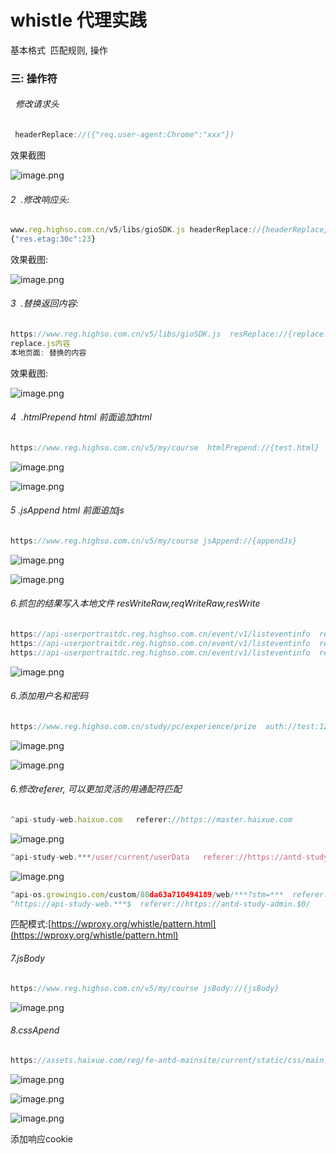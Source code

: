 # whistle 代理实践

基本格式  匹配规则, 操作

### 三: 操作符

######   修改请求头

```javascript
 headerReplace://({"req.user-agent:Chrome":"xxx"})
```

效果截图

![image.png](https://alidocs.oss-cn-zhangjiakou.aliyuncs.com/res/vBPlN5m6Bp6x9OdG/img/0d5b4b8a-523d-45fc-a57f-4a59749f94ae.png)

###### 2  .修改响应头:

```javascript
www.reg.highso.com.cn/v5/libs/gioSDK.js headerReplace://{headerReplace}
{"res.etag:30c":23}

```

效果截图:

![image.png](https://alidocs.oss-cn-zhangjiakou.aliyuncs.com/res/vBPlN5m6Bp6x9OdG/img/f27c72ca-fdeb-4851-b67c-d75d3b43b5e2.png)

###### 3  .替换返回内容:

```javascript
https://www.reg.highso.com.cn/v5/libs/gioSDK.js  resReplace://{replace.js}
replace.js内容
本地页面: 替换的内容
```

效果截图:

![image.png](https://alidocs.oss-cn-zhangjiakou.aliyuncs.com/res/vBPlN5m6Bp6x9OdG/img/fbd0b37e-08b2-4802-8a82-bf39dc09f561.png)

###### 4  .htmlPrepend html 前面追加html

```javascript
https://www.reg.highso.com.cn/v5/my/course  htmlPrepend://{test.html}

```

![image.png](https://alidocs.oss-cn-zhangjiakou.aliyuncs.com/res/vBPlN5m6Bp6x9OdG/img/2ac322a9-dd4c-49fd-964f-0ed241d11cdb.png)

![image.png](https://alidocs.oss-cn-zhangjiakou.aliyuncs.com/res/vBPlN5m6Bp6x9OdG/img/f227a14a-10b0-4c97-8355-2efc79d3041e.png)

###### 5 .jsAppend html 前面追加js

```javascript
https://www.reg.highso.com.cn/v5/my/course jsAppend://{appendJs}
```

![image.png](https://alidocs.oss-cn-zhangjiakou.aliyuncs.com/res/vBPlN5m6Bp6x9OdG/img/39536509-5910-4917-bed8-cbbc9d2b212d.png)

![image.png](https://alidocs.oss-cn-zhangjiakou.aliyuncs.com/res/vBPlN5m6Bp6x9OdG/img/4c248572-0650-4ac0-9c7a-b8aab56617d5.png)

###### 6.抓包的结果写入本地文件 resWriteRaw,reqWriteRaw,resWrite

```javascript
https://api-userportraitdc.reg.highso.com.cn/event/v1/listeventinfo  resWrite://D:\temp\listeventinfo.json
https://api-userportraitdc.reg.highso.com.cn/event/v1/listeventinfo  resWriteRaw://D:\temp\listeventinfo_res.raw
https://api-userportraitdc.reg.highso.com.cn/event/v1/listeventinfo  reqWriteRaw://D:\temp\listeventinfo_req.raw
```

![image.png](https://alidocs.oss-cn-zhangjiakou.aliyuncs.com/res/vBPlN5m6Bp6x9OdG/img/737b698c-ad05-4306-bba1-e51980b3b1b2.png)

###### 6.添加用户名和密码

```javascript
https://www.reg.highso.com.cn/study/pc/experience/prize  auth://test:123
```

![image.png](https://alidocs.oss-cn-zhangjiakou.aliyuncs.com/res/vBPlN5m6Bp6x9OdG/img/6bbb89e2-650b-4bfe-b4e1-fcb9093877ab.png)

![image.png](https://alidocs.oss-cn-zhangjiakou.aliyuncs.com/res/vBPlN5m6Bp6x9OdG/img/b84c0f40-8594-43a1-a44d-072b2c4de437.png)

###### 6.修改referer, 可以更加灵活的用通配符匹配

```javascript
^api-study-web.haixue.com   referer://https://master.haixue.com
```

![image.png](https://alidocs.oss-cn-zhangjiakou.aliyuncs.com/res/vBPlN5m6Bp6x9OdG/img/1b92b484-3489-4e10-b827-e5b9bd59dc9f.png)

```javascript
^api-study-web.***/user/current/userData   referer://https://antd-study-admin.$1
```

![image.png](https://alidocs.oss-cn-zhangjiakou.aliyuncs.com/res/vBPlN5m6Bp6x9OdG/img/af46615a-2462-418e-961b-6b57e148d051.png)

```javascript
^api-os.growingio.com/custom/88da63a710494189/web/***?stm=***  referer://http://www.test.com/$1/$2
^https://api-study-web.***$  referer://https://antd-study-admin.$0/
```

匹配模式:[https://wproxy.org/whistle/pattern.html](https://wproxy.org/whistle/pattern.html)

###### 7.jsBody

```javascript
https://www.reg.highso.com.cn/v5/my/course jsBody://{jsBody}
```

![image.png](https://alidocs.oss-cn-zhangjiakou.aliyuncs.com/res/vBPlN5m6Bp6x9OdG/img/d0c4aa85-f25b-41a8-958c-9ae831e3ee6c.png)

###### 8.cssApend

```javascript
https://assets.haixue.com/reg/fe-antd-mainsite/current/static/css/main.4d9a120d.chunk.css cssAppend://{cssApend.css}
```

![image.png](https://alidocs.oss-cn-zhangjiakou.aliyuncs.com/res/vBPlN5m6Bp6x9OdG/img/9fed2df3-e271-43d2-8fab-cc50cfd5fbb7.png)

![image.png](https://alidocs.oss-cn-zhangjiakou.aliyuncs.com/res/vBPlN5m6Bp6x9OdG/img/74682c9b-ceb9-4284-82f9-0fb4c1975220.png)

![image.png](https://alidocs.oss-cn-zhangjiakou.aliyuncs.com/res/vBPlN5m6Bp6x9OdG/img/9e38e28c-4224-449c-953b-e5038aba97e5.png)

添加响应cookie